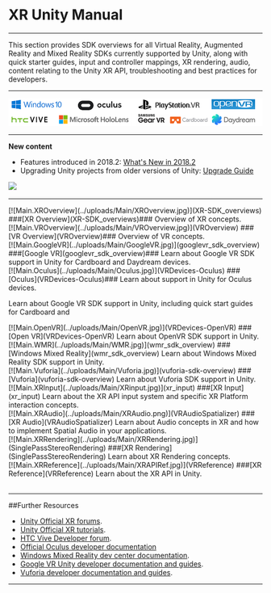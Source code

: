 # XR Unity Manual

---
This section provides SDK overviews for all Virtual Reality, Augmented Reality and Mixed Reality SDKs currently supported by Unity, along with quick starter guides, input and controller mappings, XR rendering, audio, content relating to the Unity XR API, troubleshooting and best practices for developers.

---
![](../uploads/Main/XR_Logos_smaller.png)

---
<div class="frontpage-topsection">

**New content**

* Features introduced in 2018.2: [What's New in 2018.2](WhatsNew20182)
* Upgrading Unity projects from older versions of Unity: [Upgrade Guide](UpgradeGuides)

</div>

<div class="frontpage-topsection">

</div>

<div class="clear"></div>

<div class="frontpage-divider"></div>


![](../uploads/Main/xr_manual_sections.png)

---
<div class="frontpage-section">
[![Main.XROverview](../uploads/Main/XROverview.jpg)](XR-SDK_overviews)
###[XR Overview](XR-SDK_overviews)###
Overview of XR concepts.

</div>

<div class="frontpage-section">
[![Main.VROverview](../uploads/Main/VROverview.jpg)](VROverview)
###[VR Overview](VROverview)###
Overview of VR concepts.

</div>

<div class="frontpage-section">
[![Main.GoogleVR](../uploads/Main/GoogleVR.jpg)](googlevr_sdk_overview)
###[Google VR](googlevr_sdk_overview)###
Learn about Google VR SDK support in Unity for Cardboard and Daydream devices.

</div>

<div class="frontpage-section">
[![Main.Oculus](../uploads/Main/Oculus.jpg)](VRDevices-Oculus)
###[Oculus](VRDevices-Oculus)###
Learn about support in Unity for Oculus devices.

Learn about Google VR SDK support in Unity, including quick start guides for Cardboard and
</div>

<div class="frontpage-section">
[![Main.OpenVR](../uploads/Main/OpenVR.jpg)](VRDevices-OpenVR)
###[Open VR](VRDevices-OpenVR)
Learn about OpenVR SDK support in Unity.

</div>

<div class="frontpage-section">
[![Main.WMR](../uploads/Main/WMR.jpg)](wmr_sdk_overview)
###[Windows Mixed Reality](wmr_sdk_overview)
Learn about Windows Mixed Reality SDK support in Unity.

</div>

<div class="frontpage-section">
[![Main.Vuforia](../uploads/Main/Vuforia.jpg)](vuforia-sdk-overview)
###[Vuforia](vuforia-sdk-overview)
Learn about Vuforia SDK support in Unity.

</div>

<div class="frontpage-section">
[![Main.XRInput](../uploads/Main/XRinput.jpg)](xr_input)
###[XR Input](xr_input)
Learn about the XR API input system and specific XR Platform interaction concepts.

</div>

<div class="frontpage-section">
[![Main.XRAudio](../uploads/Main/XRAudio.png)](VRAudioSpatializer)
###[XR Audio](VRAudioSpatializer)
Learn about Audio concepts in XR and how to implement Spatial Audio in your applications.

</div>
<div class="frontpage-section">
[![Main.XRRendering](../uploads/Main/XRRendering.jpg)](SinglePassStereoRendering)
###[XR Rendering](SinglePassStereoRendering)
Learn about XR Rendering concepts.

</div>

<div class="frontpage-section">
[![Main.XRReference](../uploads/Main/XRAPIRef.jpg)](VRReference)
###[XR Reference](VRReference)
Learn about the XR API in Unity.

</div>

<div class="clear"></div>
<br/>

---
##Further Resources

* [Unity Official XR forums](https://forum.unity.com/forums/ar-vr-xr-discussion.80/).
* [Unity Official XR tutorials](https://unity3d.com/learn/tutorials/s/xr).
* [HTC Vive Developer forum](https://community.viveport.com/t5/Developer-Forums/ct-p/developers).
* [Official Oculus developer documentation](https://developer.oculus.com/documentation/)
* [Windows Mixed Reality dev center documentation](https://developer.microsoft.com/en-us/windows/mixed-reality).
* [Google VR Unity developer documentation and guides](https://developers.google.com/vr/develop/unity/get-started-android).
* [Vuforia developer documentation and guides](https://library.vuforia.com/getting-started).

---